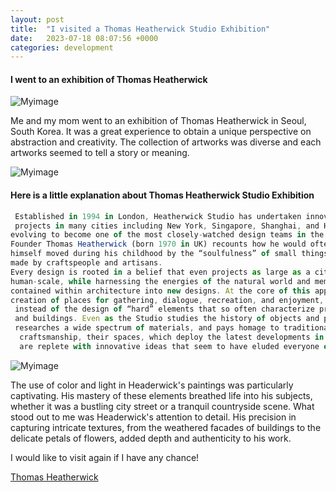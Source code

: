 ```yaml
---
layout: post
title:  "I visited a Thomas Heatherwick Studio Exhibition"
date:   2023-07-18 08:07:56 +0000
categories: development
---
```


#### I went to an exhibition of Thomas Heatherwick

![Myimage](https://res.cloudinary.com/dtiwg4oto/image/upload/v1692458384/IMG-6755_kalgim.jpg)

Me and my mom went to an exhibition of Thomas Heatherwick in Seoul, South Korea. It was a great experience to obtain a unique perspective on abstraction and creativity. The collection of artworks was diverse and each artworks seemed to tell a story or meaning.

![Myimage](https://res.cloudinary.com/dtiwg4oto/image/upload/v1692457941/%EC%8A%A4%ED%81%AC%EB%A6%B0%EC%83%B7_2023-08-19_234828_tla8hu.png)

#### Here is a little explanation about Thomas Heatherwick Studio Exhibition

```javascript
 Established in 1994 in London, Heatherwick Studio has undertaken innovative 
 projects in many cities including New York, Singapore, Shanghai, and Hong Kong,
evolving to become one of the most closely-watched design teams in the world. 
Founder Thomas Heatherwick (born 1970 in UK) recounts how he would often find 
himself moved during his childhood by the “soulfulness” of small things that were
made by craftspeople and artisans.
Every design is rooted in a belief that even projects as large as a city can have a 
human-scale, while harnessing the energies of the natural world and memories 
contained within architecture into new designs. At the core of this approach is the 
creation of places for gathering, dialogue, recreation, and enjoyment,
 instead of the design of “hard” elements that so often characterize products 
 and buildings. Even as the Studio studies the history of objects and places, 
 researches a wide spectrum of materials, and pays homage to traditional
  craftsmanship, their spaces, which deploy the latest developments in engineering, 
  are replete with innovative ideas that seem to have eluded everyone else
```

![Myimage](https://res.cloudinary.com/dtiwg4oto/image/upload/v1692457943/%EC%8A%A4%ED%81%AC%EB%A6%B0%EC%83%B7_2023-08-19_234837_huery4.png)

The use of color and light in Headerwick's paintings was particularly captivating. His mastery of these elements breathed life into his subjects, whether it was a bustling city street or a tranquil countryside scene. What stood out to me was Headerwick's attention to detail. His precision in capturing intricate textures, from the weathered facades of buildings to the delicate petals of flowers, added depth and authenticity to his work.

I would like to visit again if I have any chance!

[Thomas Heatherwick](https://www.dezeen.com/2023/08/03/vessel-thomas-heatherwick-new-york-matt-shaw-opinion/)

